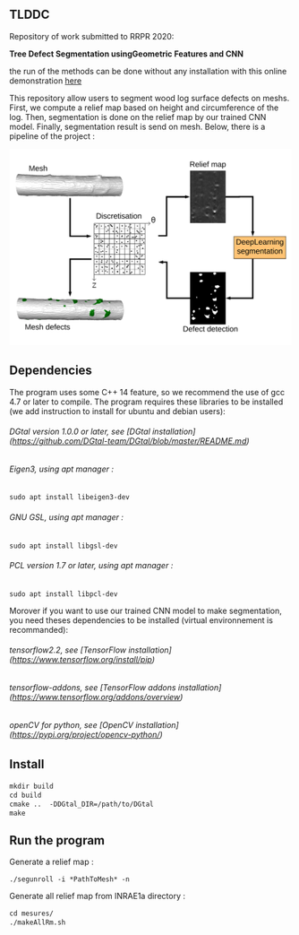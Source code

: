 ## TLDDC
<!--This code use a previous work (https://github.com/vanthonguyen/treelogdefectsegmentation). The previous work first compute a centerline from a tree mesh (by accumulation in 3D voxels) then an estimation of the surface radius is done by the studies of rectangular patch around vertices mesh. This allows the computation of delta distance for each vertices. Finally a treshold  (Rosin) is compute to distinguish wich vertices is a part of defect or not. To know more about the previous work, there is an online demo : http://ipol-geometry.loria.fr/~kerautre/ipol_demo/TDD_IPOLDemo/ and there is an article :  ICPR 2016 "Segmentation of defects on log surface from terrestrial Lidar data".

Here, we want to explore an other use of the centerline. The main idea, is using centerline to unroll tree mesh, then work on 2D image with an intensity able to represent defect shape. This image may be usefull to labeling task, segmentation task, and clasification task. -->
Repository of work submitted to RRPR 2020:

**Tree Defect Segmentation usingGeometric Features and CNN**

the run of the methods can be done without any installation with this online demonstration [here](http://kerautret.github.io/TLDDC)

This repository allow users to segment wood log surface defects on meshs. First, we compute a relief map based on height and circumference of the log. Then, segmentation is done on the relief map by our trained CNN model. Finally, segmentation result is send on mesh. Below, there is a pipeline of the project :  

![alt text](pipeline.png?raw=true "Pipeline")

## Dependencies
The program uses some C++ 14 feature, so we recommend the use of gcc 4.7 or later to compile. The program requires these libraries to be installed (we add instruction to install for ubuntu and debian users):
###### DGtal version 1.0.0 or later, see [DGtal installation] (https://github.com/DGtal-team/DGtal/blob/master/README.md)
###### Eigen3, using apt manager :
``` sudo apt install libeigen3-dev ```
###### GNU GSL, using apt manager :
``` sudo apt install libgsl-dev ```
###### PCL version 1.7 or later, using apt manager :
``` sudo apt install libpcl-dev ```

Morover if you want to use our trained CNN model to make segmentation, you need theses dependencies to be installed (virtual environnement is recommanded):
###### tensorflow2.2, see [TensorFlow installation] (https://www.tensorflow.org/install/pip)
###### tensorflow-addons, see [TensorFlow addons installation] (https://www.tensorflow.org/addons/overview)
###### openCV for python, see [OpenCV installation] (https://pypi.org/project/opencv-python/)
## Install
```
mkdir build
cd build
cmake ..  -DDGtal_DIR=/path/to/DGtal
make
```
## Run the program
Generate a relief map :
```
./segunroll -i *PathToMesh* -n
```
Generate all relief map from INRAE1a directory :
```
cd mesures/
./makeAllRm.sh
```

